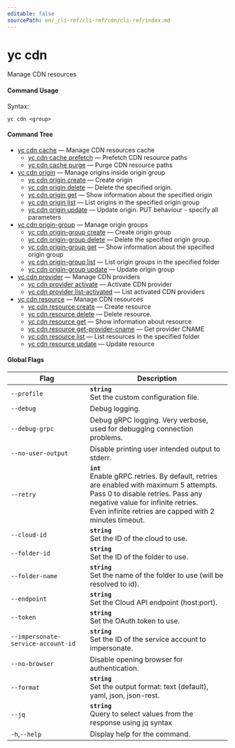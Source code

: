 ```yaml
---
editable: false
sourcePath: en/_cli-ref/cli-ref/cdn/cli-ref/index.md
---
```


# yc cdn

Manage CDN resources

#### Command Usage

Syntax: 

`yc cdn <group>`

#### Command Tree

- [yc cdn cache](cache/index.md) — Manage CDN resources cache
	- [yc cdn cache prefetch](cache/prefetch.md) — Prefetch CDN resource paths
	- [yc cdn cache purge](cache/purge.md) — Purge CDN resource paths
- [yc cdn origin](origin/index.md) — Manage origins inside origin group
	- [yc cdn origin create](origin/create.md) — Create origin
	- [yc cdn origin delete](origin/delete.md) — Delete the specified origin.
	- [yc cdn origin get](origin/get.md) — Show information about the specified origin
	- [yc cdn origin list](origin/list.md) — List origins in the specified origin group
	- [yc cdn origin update](origin/update.md) — Update origin. PUT behaviour - specify all parameters
- [yc cdn origin-group](origin-group/index.md) — Manage origin groups
	- [yc cdn origin-group create](origin-group/create.md) — Create origin group
	- [yc cdn origin-group delete](origin-group/delete.md) — Delete the specified origin group.
	- [yc cdn origin-group get](origin-group/get.md) — Show information about the specified origin group
	- [yc cdn origin-group list](origin-group/list.md) — List origin groups in the specified folder
	- [yc cdn origin-group update](origin-group/update.md) — Update origin group
- [yc cdn provider](provider/index.md) — Manage CDN providers
	- [yc cdn provider activate](provider/activate.md) — Activate CDN provider
	- [yc cdn provider list-activated](provider/list-activated.md) — List activated CDN providers
- [yc cdn resource](resource/index.md) — Manage CDN resources
	- [yc cdn resource create](resource/create.md) — Create resource
	- [yc cdn resource delete](resource/delete.md) — Delete resource.
	- [yc cdn resource get](resource/get.md) — Show information about resource
	- [yc cdn resource get-provider-cname](resource/get-provider-cname.md) — Get provider CNAME
	- [yc cdn resource list](resource/list.md) — List resources in the specified folder
	- [yc cdn resource update](resource/update.md) — Update resource

#### Global Flags

| Flag | Description |
|----|----|
|`--profile`|<b>`string`</b><br/>Set the custom configuration file.|
|`--debug`|Debug logging.|
|`--debug-grpc`|Debug gRPC logging. Very verbose, used for debugging connection problems.|
|`--no-user-output`|Disable printing user intended output to stderr.|
|`--retry`|<b>`int`</b><br/>Enable gRPC retries. By default, retries are enabled with maximum 5 attempts.<br/>Pass 0 to disable retries. Pass any negative value for infinite retries.<br/>Even infinite retries are capped with 2 minutes timeout.|
|`--cloud-id`|<b>`string`</b><br/>Set the ID of the cloud to use.|
|`--folder-id`|<b>`string`</b><br/>Set the ID of the folder to use.|
|`--folder-name`|<b>`string`</b><br/>Set the name of the folder to use (will be resolved to id).|
|`--endpoint`|<b>`string`</b><br/>Set the Cloud API endpoint (host:port).|
|`--token`|<b>`string`</b><br/>Set the OAuth token to use.|
|`--impersonate-service-account-id`|<b>`string`</b><br/>Set the ID of the service account to impersonate.|
|`--no-browser`|Disable opening browser for authentication.|
|`--format`|<b>`string`</b><br/>Set the output format: text (default), yaml, json, json-rest.|
|`--jq`|<b>`string`</b><br/>Query to select values from the response using jq syntax|
|`-h`,`--help`|Display help for the command.|
